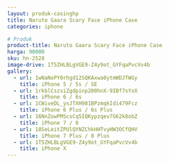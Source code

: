 ```yaml
---
layout: produk-casinghp
title: Naruto Gaara Scary Face iPhone Case
categories: iphone

# Produk
product-title: Naruto Gaara Scary Face iPhone Case
harga: 90000
sku: hn-2528
image-drive: 1T5ZHLBLgVGE9-Z4y9ot_GYFqaPvcVv4b
gallery:
  - url: 1wNaNoPY0rhgd12SQKAxwa0ytmWDJTWGy
    title: iPhone 5 / 5s / SE
  - url: 1rkblCszsiZgdpinp200hnX-9IBf7sYxX
    title: iPhone 6 / 6s
  - url: 1CWiveDL_ysJTXH981BPzmqkIdi479Fcz
    title: iPhone 6 Plus / 6s Plus
  - url: 16NnZowPMScsCq5IQKypzqev7G62k8obZ
    title: iPhone 7 / 8
  - url: 18SeLeitZPUlQYNZChkHHTvyHW3OCfQHV
    title: iPhone 7 Plus / 8 Plus
  - url: 1T5ZHLBLgVGE9-Z4y9ot_GYFqaPvcVv4b
    title: iPhone X
---
```

